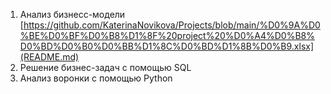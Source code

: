 1. Анализ бизнесс-модели [https://github.com/KaterinaNovikova/Projects/blob/main/%D0%9A%D0%BE%D0%BF%D0%B8%D1%8F%20project%20%D0%A4%D0%B8%D0%BD%D0%B0%D0%BB%D1%8C%D0%BD%D1%8B%D0%B9.xlsx](README.md)
2. Решение бизнес-задач с помощью SQL 
3. Анализ воронки с помощью Python
